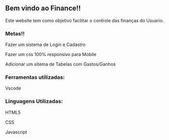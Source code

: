 ## Bem vindo ao Finance!!
Este website tem como objetivo facilitar o controle das finanças do Usuario.

### Metas!!
<p>Fazer um sistema de Login e Cadastro</p>
<p>Fazer um css 100% responsivo para Mobile</p>
<p>Adicionar um sitema de Tabelas com Gastos/Ganhos</p>

### Ferramentas utilizadas:
<p>Vscode</p>

### Linguagens Utilizadas:
<p>HTML5</p>
<p>CSS</p>
<p>Javascript</p>

